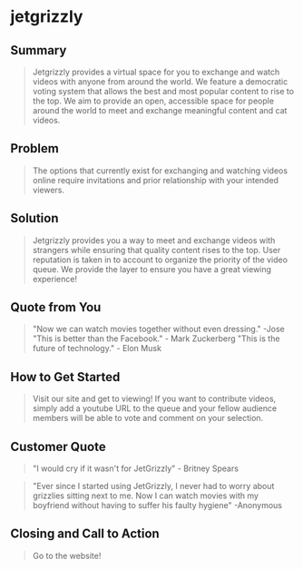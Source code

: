 # jetgrizzly #

<!-- 
> This material was originally posted [here](http://www.quora.com/What-is-Amazons-approach-to-product-development-and-product-management). It is reproduced here for posterities sake.

There is an approach called "working backwards" that is widely used at Amazon. They work backwards from the customer, rather than starting with an idea for a product and trying to bolt customers onto it. While working backwards can be applied to any specific product decision, using this approach is especially important when developing new products or features.

For new initiatives a product manager typically starts by writing an internal press release announcing the finished product. The target audience for the press release is the new/updated product's customers, which can be retail customers or internal users of a tool or technology. Internal press releases are centered around the customer problem, how current solutions (internal or external) fail, and how the new product will blow away existing solutions.

If the benefits listed don't sound very interesting or exciting to customers, then perhaps they're not (and shouldn't be built). Instead, the product manager should keep iterating on the press release until they've come up with benefits that actually sound like benefits. Iterating on a press release is a lot less expensive than iterating on the product itself (and quicker!).

If the press release is more than a page and a half, it is probably too long. Keep it simple. 3-4 sentences for most paragraphs. Cut out the fat. Don't make it into a spec. You can accompany the press release with a FAQ that answers all of the other business or execution questions so the press release can stay focused on what the customer gets. My rule of thumb is that if the press release is hard to write, then the product is probably going to suck. Keep working at it until the outline for each paragraph flows. 

Oh, and I also like to write press-releases in what I call "Oprah-speak" for mainstream consumer products. Imagine you're sitting on Oprah's couch and have just explained the product to her, and then you listen as she explains it to her audience. That's "Oprah-speak", not "Geek-speak".

Once the project moves into development, the press release can be used as a touchstone; a guiding light. The product team can ask themselves, "Are we building what is in the press release?" If they find they're spending time building things that aren't in the press release (overbuilding), they need to ask themselves why. This keeps product development focused on achieving the customer benefits and not building extraneous stuff that takes longer to build, takes resources to maintain, and doesn't provide real customer benefit (at least not enough to warrant inclusion in the press release).
 -->

## Summary ##
  > Jetgrizzly provides a virtual space for you to exchange and watch videos with anyone from around the world. We feature a democratic voting system that allows the best and most popular content to rise to the top. We aim to provide an open, accessible space for people around the world to meet and exchange meaningful content and cat videos.

## Problem ##
  > The options that currently exist for exchanging and watching videos online require invitations and prior relationship with your intended viewers.
  
## Solution ##
  > Jetgrizzly provides you a way to meet and exchange videos with strangers while ensuring that quality content rises to the top. User reputation is taken in to account to organize the priority of the video queue. We provide the layer to ensure you have a great viewing experience! 

## Quote from You ##
  > "Now we can watch movies together without even dressing." -Jose
  > "This is better than the Facebook." - Mark Zuckerberg
  > "This is the future of technology." - Elon Musk

## How to Get Started ##
  > Visit our site and get to viewing! If you want to contribute videos, simply add a youtube URL to the queue and your fellow audience members will be able to vote and comment on your selection.

## Customer Quote ##
  > "I would cry if it wasn't for JetGrizzly" - Britney Spears
  
  > "Ever since I started using JetGrizzly, I never had to worry about grizzlies sitting next to me. Now I can watch movies with my boyfriend without having to suffer his faulty hygiene" -Anonymous

## Closing and Call to Action ##
  > Go to the website!
